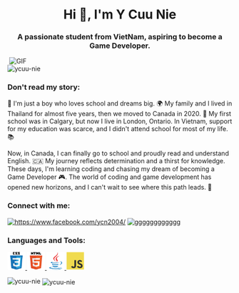 <h1 align="center">Hi 👋, I'm Y Cuu Nie</h1>
<h3 align="center">A passionate student from VietNam, aspiring to become a Game Developer.</h3>

<img hight="300" width="500" alt="GIF" align="right" src="https://github.com/YCUU-NIE/YCUU-NIE/assets/113151683/65b7e155-4374-44a7-a01b-ff45bf40f016.gif">

<p align="left"> <img src="https://komarev.com/ghpvc/?username=ycuu-nie&label=Profile%20views&color=0e75b6&style=flat" alt="ycuu-nie" /> </p>








<h3 align="left">Don't read my story:</h3>

👦 I'm just a boy who loves school and dreams big. 🌍 My family and I lived in Thailand for almost five years, then we moved to Canada in 2020. 🏫 My first school was in Calgary, but now I live in London, Ontario. In Vietnam, support for my education was scarce, and I didn't attend school for most of my life. 📚

Now, in Canada, I can finally go to school and proudly read and understand English. 🇨🇦 My journey reflects determination and a thirst for knowledge. These days, I'm learning coding and chasing my dream of becoming a Game Developer 🎮. The world of coding and game development has opened new horizons, and I can't wait to see where this path leads. 🚀


<h3 align="left">Connect with me:</h3>
<p align="left">
<a href="https://fb.com/https://www.facebook.com/ycn2004/" target="blank"><img align="center" src="https://cliply.co/wp-content/uploads/2019/07/371907490_FACEBOOK_ICON_400px.gif" alt="https://www.facebook.com/ycn2004/" height="40" width="40" /></a>
<a href="https://discord.gg/gggggggggggg" target="blank"><img align="center" src="https://raw.githubusercontent.com/rahuldkjain/github-profile-readme-generator/master/src/images/icons/Social/discord.svg" alt="gggggggggggg" height="30" width="40" />
</a>
</p>

<h3 align="left">Languages and Tools:</h3>
<p align="left"> <a href="https://www.w3schools.com/css/" target="_blank" rel="noreferrer"> <img src="https://raw.githubusercontent.com/devicons/devicon/master/icons/css3/css3-original-wordmark.svg" alt="css3" width="40" height="40"/> </a> <a href="https://www.w3.org/html/" target="_blank" rel="noreferrer"> <img src="https://raw.githubusercontent.com/devicons/devicon/master/icons/html5/html5-original-wordmark.svg" alt="html5" width="40" height="40"/> </a> <a href="https://www.java.com" target="_blank" rel="noreferrer"> <img src="https://raw.githubusercontent.com/devicons/devicon/master/icons/java/java-original.svg" alt="java" width="40" height="40"/> </a> <a href="https://developer.mozilla.org/en-US/docs/Web/JavaScript" target="_blank" rel="noreferrer"> <img src="https://raw.githubusercontent.com/devicons/devicon/master/icons/javascript/javascript-original.svg" alt="javascript" width="40" height="40"/> </a> </p>

<p><img align="left" src="https://github-readme-stats.vercel.app/api/top-langs?username=ycuu-nie&show_icons=true&locale=en&layout=compact" alt="ycuu-nie" /></p>

<p>&nbsp;<img align="center" src="https://github-readme-stats.vercel.app/api?username=ycuu-nie&show_icons=true&locale=en" alt="ycuu-nie" /></p>
